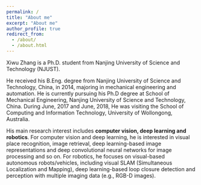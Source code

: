 ```yaml
---
permalink: /
title: "About me"
excerpt: "About me"
author_profile: true
redirect_from: 
  - /about/
  - /about.html
---
```


Xiwu Zhang is a Ph.D. student from Nanjing University of Science and Technology (NJUST).

He received his B.Eng. degree from Nanjing University of Science and Technology, China, in 2014, majoring in mechanical engineering and automation. He is currently pursuing his Ph.D degree at School of Mechanical Engineering, Nanjing University of Science and Technology, China. During June, 2017 and June, 2018, He was visiting the School of Computing and Information Technology, University of Wollongong, Australia.

His main research interest includes **computer vision, deep learning and robotics**. For computer vision and deep learning, he is interested in visual place recognition, image retrieval, deep learning-based image representations and deep convolutional neural networks for image processing and so on. For robotics, he focuses on visual-based autonomous robots/vehicles, including visual SLAM (Simultaneous Localization and Mapping), deep learning-based loop closure detection and perception with multiple imaging data (e.g., RGB-D images).

